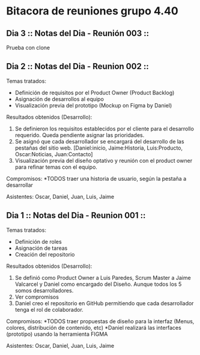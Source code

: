 # Bitacora de reuniones grupo 4.40 
 
## Dia 3 :: Notas del Dia - Reunión 003 ::

Prueba con clone


## Dia 2 :: Notas del Dia - Reunion 002 ::

Temas tratados:
* Definición de requisitos por el Product Owner (Product Backlog)
* Asignación de desarrollos al equipo
* Visualización previa del prototipo (Mockup on Figma by Daniel)

Resultados obtenidos (Desarrollo):
1. Se definieron los requisitos establecidos por el cliente para el desarrollo requerido. Queda pendiente asignar las prioridades.
2. Se asignó que cada desarrollador se encargará del desarrollo de las pestañas del sitio web. [Daniel:inicio, Jaime:Historia, Luis:Producto, Oscar:Noticias, Juan:Contacto]
3. Visualización previa del diseño optativo y reunión con el product owner para refinar temas con el equipo.

Compromisos:
*TODOS traer una historia de usuario, según la pestaña a desarrollar

Asistentes: Oscar, Daniel, Juan, Luis, Jaime


## Dia 1 :: Notas del Dia - Reunion 001 ::

Temas tratados:
* Definición de roles
* Asignación de tareas
* Creación del repositorio

Resultados obtenidos (Desarrollo):
1.  Se definió como Product Owner a Luis Paredes, Scrum Master a Jaime Valcarcel y Daniel como encargado del Diseño. Aunque todos los 5 somos desarrolladores.
2. Ver compromisos
3.  Daniel creo el repositorio en GitHub permitiendo que cada desarrollador tenga el rol de colaborador.

Compromisos:
*TODOS traer propuestas de diseño para la interfaz (Menus, colores, distribución de contenido, etc)
*Daniel realizará las interfaces (prototipo) usando la herramienta FIGMA

Asistentes: Oscar, Daniel, Juan, Luis, Jaime
